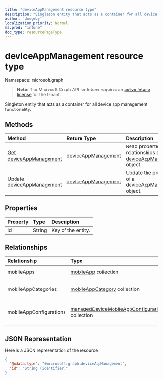 ```yaml
---
title: "deviceAppManagement resource type"
description: "Singleton entity that acts as a container for all device app management functionality."
author: "dougeby"
localization_priority: Normal
ms.prod: "intune"
doc_type: resourcePageType
---
```


# deviceAppManagement resource type

Namespace: microsoft.graph

> **Note:** The Microsoft Graph API for Intune requires an [active Intune license](https://go.microsoft.com/fwlink/?linkid=839381) for the tenant.

Singleton entity that acts as a container for all device app management functionality.

## Methods
|Method|Return Type|Description|
|:---|:---|:---|
|[Get deviceAppManagement](../api/intune-apps-deviceappmanagement-get.md)|[deviceAppManagement](../resources/intune-apps-deviceappmanagement.md)|Read properties and relationships of the [deviceAppManagement](../resources/intune-apps-deviceappmanagement.md) object.|
|[Update deviceAppManagement](../api/intune-apps-deviceappmanagement-update.md)|[deviceAppManagement](../resources/intune-apps-deviceappmanagement.md)|Update the properties of a [deviceAppManagement](../resources/intune-apps-deviceappmanagement.md) object.|

## Properties
|Property|Type|Description|
|:---|:---|:---|
|id|String|Key of the entity.|

## Relationships
|Relationship|Type|Description|
|:---|:---|:---|
|mobileApps|[mobileApp](../resources/intune-apps-mobileapp.md) collection|The mobile apps.|
|mobileAppCategories|[mobileAppCategory](../resources/intune-apps-mobileappcategory.md) collection|The mobile app categories.|
|mobileAppConfigurations|[managedDeviceMobileAppConfiguration](../resources/intune-apps-manageddevicemobileappconfiguration.md) collection|The Managed Device Mobile Application Configurations.|

## JSON Representation
Here is a JSON representation of the resource.
<!-- {
  "blockType": "resource",
  "keyProperty": "id",
  "@odata.type": "microsoft.graph.deviceAppManagement"
}
-->
``` json
{
  "@odata.type": "#microsoft.graph.deviceAppManagement",
  "id": "String (identifier)"
}
```







